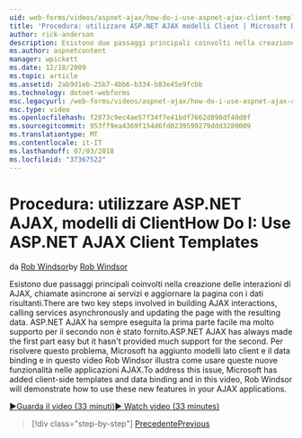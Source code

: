 ```yaml
---
uid: web-forms/videos/aspnet-ajax/how-do-i-use-aspnet-ajax-client-templates
title: 'Procedura: utilizzare ASP.NET AJAX modelli Client | Microsoft Docs'
author: rick-anderson
description: Esistono due passaggi principali coinvolti nella creazione delle interazioni di AJAX, chiamate asincrone ai servizi e aggiornare la pagina con i dati risultanti. H di ASP.NET AJAX...
ms.author: aspnetcontent
manager: wpickett
ms.date: 12/18/2009
ms.topic: article
ms.assetid: 2ab9d1eb-25b7-4bb6-b334-b83e45e9fcbb
ms.technology: dotnet-webforms
msc.legacyurl: /web-forms/videos/aspnet-ajax/how-do-i-use-aspnet-ajax-client-templates
msc.type: video
ms.openlocfilehash: f2873c9ec4ae57f34f7e41bdf7662d890df40d0f
ms.sourcegitcommit: 953ff9ea4369f154d6fd0239599279ddd3280009
ms.translationtype: MT
ms.contentlocale: it-IT
ms.lasthandoff: 07/03/2018
ms.locfileid: "37367522"
---
```

<a name="how-do-i-use-aspnet-ajax-client-templates"></a><span data-ttu-id="1a4be-104">Procedura: utilizzare ASP.NET AJAX, modelli di Client</span><span class="sxs-lookup"><span data-stu-id="1a4be-104">How Do I: Use ASP.NET AJAX Client Templates</span></span>
====================
<span data-ttu-id="1a4be-105">da [Rob Windsor](https://twitter.com/robwindsor)</span><span class="sxs-lookup"><span data-stu-id="1a4be-105">by [Rob Windsor](https://twitter.com/robwindsor)</span></span>

<span data-ttu-id="1a4be-106">Esistono due passaggi principali coinvolti nella creazione delle interazioni di AJAX, chiamate asincrone ai servizi e aggiornare la pagina con i dati risultanti.</span><span class="sxs-lookup"><span data-stu-id="1a4be-106">There are two key steps involved in building AJAX interactions, calling services asynchronously and updating the page with the resulting data.</span></span> <span data-ttu-id="1a4be-107">ASP.NET AJAX ha sempre eseguita la prima parte facile ma molto supporto per il secondo non è stato fornito.</span><span class="sxs-lookup"><span data-stu-id="1a4be-107">ASP.NET AJAX has always made the first part easy but it hasn't provided much support for the second.</span></span> <span data-ttu-id="1a4be-108">Per risolvere questo problema, Microsoft ha aggiunto modelli lato client e il data binding e in questo video Rob Windsor illustra come usare queste nuove funzionalità nelle applicazioni AJAX.</span><span class="sxs-lookup"><span data-stu-id="1a4be-108">To address this issue, Microsoft has added client-side templates and data binding and in this video, Rob Windsor will demonstrate how to use these new features in your AJAX applications.</span></span>

[<span data-ttu-id="1a4be-109">&#9654;Guarda il video (33 minuti)</span><span class="sxs-lookup"><span data-stu-id="1a4be-109">&#9654; Watch video (33 minutes)</span></span>](https://channel9.msdn.com/Blogs/ASP-NET-Site-Videos/how-do-i-use-aspnet-ajax-client-templates)

> [!div class="step-by-step"]
> [<span data-ttu-id="1a4be-110">Precedente</span><span class="sxs-lookup"><span data-stu-id="1a4be-110">Previous</span></span>](how-do-i-customize-error-handling-for-the-aspnet-ajax-updatepanel.md)

